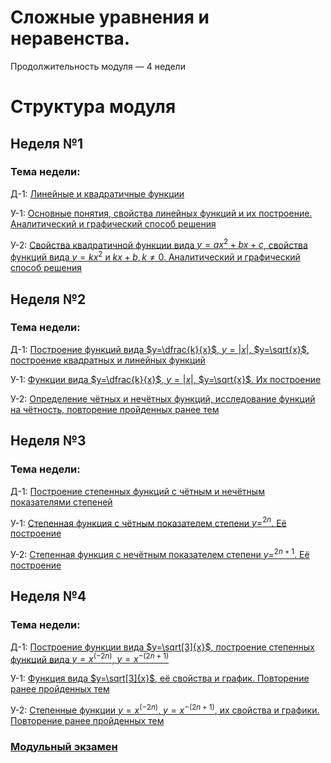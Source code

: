 # Сложные уравнения и неравенства.

Продолжительность модуля — 4 недели

# Структура модуля

## Неделя №1

### Тема недели: 

Д-1: [Линейные и квадратичные функции](./components/homework/homework-1.md)

У-1: [Основные понятия, свойства линейных функций и их построение. Аналитический и графический способ решения](./components/class/class-1.md)

У-2: [Свойства квадратичной функции вида $y=ax^2+bx+c$, свойства функций вида $y=kx^2$ и $kx+b, k \neq 0$. Аналитический и графический способ решения](./components/class/class-2.md)



## Неделя №2

### Тема недели: 

Д-1: [Построение функций вида $y=\dfrac{k}{x}$, $y=|x|$, $y=\sqrt{x}$, построение квадратных и линейных функций](./components/homework/homework-1.md)

У-1: [Функции вида $y=\dfrac{k}{x}$, $y=|x|$, $y=\sqrt{x}$. Их построение](./components/class/class-1.md)

У-2: [Определение чётных и нечётных функций, исследование функций на чётность, повторение пройденных ранее тем](./components/class/class-2.md)

## Неделя №3

### Тема недели: 

Д-1: [Построение степенных функций с чётным и нечётным показателями степеней](./components/homework/homework-1.md)

У-1: [Степенная функция с чётным показателем степени $y=^{2n}$. Её построение](./components/class/class-1.md)

У-2: [Степенная функция с нечётным показателем степени $y=^{2n+1}$. Её построение](./components/class/class-2.md)


## Неделя №4

### Тема недели: 

Д-1: [Построение функции вида $y=\sqrt[3]{x}$, построение степенных функций вида $y=x^{(-2n)}$, $y=x^{-(2n+1)}$](./components/homework/homework-1.md)

У-1: [Функция вида $y=\sqrt[3]{x}$, её свойства и график. Повторение ранее пройденных тем](./components/class/class-1.md)

У-2: [Степенные функции $y=x^{(-2n)}$, $y=x^{-(2n+1)}$, их свойства и графики. Повторение ранее пройденных тем](./components/class/class-2.md)

### [Модульный экзамен ](./components/exam/exam-1.md)
